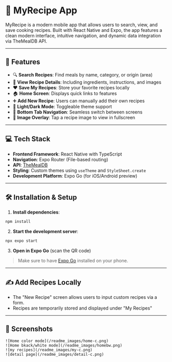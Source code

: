 # 📱 MyRecipe App

MyRecipe is a modern mobile app that allows users to search, view, and save cooking recipes. Built with React Native and Expo, the app features a clean modern interface, intuitive navigation, and dynamic data integration via TheMealDB API.

---

## 🌟 Features

- 🔍 **Search Recipes**: Find meals by name, category, or origin (area)
- 📖 **View Recipe Details**: Including ingredients, instructions, and images
- ❤️ **Save My Recipes**: Store your favorite recipes locally
- 🏠 **Home Screen**: Displays quick links to features
- ➕ **Add New Recipe**: Users can manually add their own recipes
- 🌙 **Light/Dark Mode**: Toggleable theme support
- 🧭 **Bottom Tab Navigation**: Seamless switch between screens
- 📱 **Image Overlay**: Tap a recipe image to view in fullscreen

---

## 💻 Tech Stack

- **Frontend Framework**: React Native with TypeScript
- **Navigation**: Expo Router (File-based routing)
- **API**: [TheMealDB](https://www.themealdb.com/api.php)
- **Styling**: Custom themes using `useTheme` and `StyleSheet.create`
- **Development Platform**: Expo Go (for iOS/Android preview)

---

## 🛠️ Installation & Setup

1. **Install dependencies**:

```bash
npm install
```

2. **Start the development server**:

```bash
npx expo start
```

3. **Open in Expo Go** (scan the QR code)

> Make sure to have [Expo Go](https://expo.dev/client) installed on your phone.

---

## ✍️ Add Recipes Locally

- The "New Recipe" screen allows users to input custom recipes via a form.
- Recipes are temporarily stored and displayed under "My Recipes"

---

## 📸 Screenshots 

```
![Home color mode](/readme_images/home-c.png)
![Home bkack/white mode](/readme_images/homebw.png)
![my recipes](/readme_images/my-c.png)
![detail page](/readme_images/detail-c.png)

```
